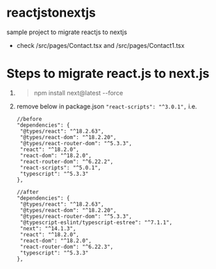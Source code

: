 # reactjstonextjs
sample project to migrate reactjs to nextjs

* check /src/pages/Contact.tsx and /src/pages/Contact1.tsx

# Steps to migrate react.js to next.js
1. > npm install next@latest --force
2. remove below in package.json
   `"react-scripts": "^3.0.1",`
   i.e.
   ```
   //before
   "dependencies": {
    "@types/react": "^18.2.63",
    "@types/react-dom": "^18.2.20",
    "@types/react-router-dom": "^5.3.3",
    "react": "^18.2.0",
    "react-dom": "^18.2.0",
    "react-router-dom": "^6.22.2",
    "react-scripts": "^5.0.1",
    "typescript": "^5.3.3"
   },
   ```
   ```
   //after
   "dependencies": {
    "@types/react": "^18.2.63",
    "@types/react-dom": "^18.2.20",
    "@types/react-router-dom": "^5.3.3",
    "@typescript-eslint/typescript-estree": "^7.1.1",
    "next": "^14.1.3",
    "react": "^18.2.0",
    "react-dom": "^18.2.0",
    "react-router-dom": "^6.22.3",
    "typescript": "^5.3.3"
   },
   ```
